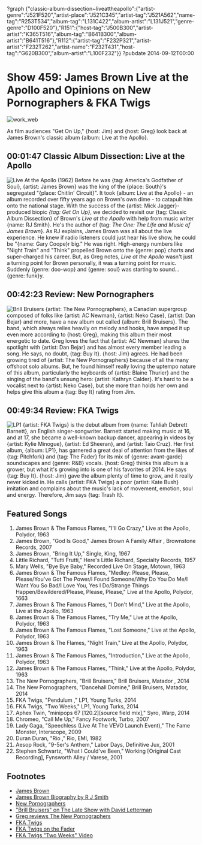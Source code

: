 ?graph {"classic-album-dissection~liveattheapollo":{"artist-genre":"J521F520","artist-place":"J521C345","artist-tag":"J521A562","name-tag":"R253T534","album-tag":"L131C422","album-artist":"L131J521","genre-genre":"D100F520"},"R151":{"host-tag":"J500B300","artist-artist":"K365T516","album-tag":"B641B300","album-artist":"B641T516"},"R112":{"artist-tag":"F232P321","artist-artist":"F232T262","artist-name":"F232T431","host-tag":"G620B300","album-artist":"L100F232"}}
?pubdate 2014-09-12T00:00

# Show 459: James Brown Live at the Apollo and Opinions on New Pornographers & FKA Twigs
![work_web](http://static.soundopinions.org/images/2014/jamesbrown_web.jpg)

As film audiences "Get On Up," {host: Jim} and {host: Greg} look back at James Brown's classic album {album: Live at the Apollo}. 

## 00:01:47 Classic Album Dissection: Live at the Apollo
![Live At the Apollo (1962)](https://is5-ssl.mzstatic.com/image/thumb/Music/v4/e0/c6/61/e0c66120-121a-480c-a090-fa2de2e6faba/source/600x600bb.jpg "117118/685638821")
Before he was {tag: America's Godfather of Soul}, {artist: James Brown} was the king of the {place: South}'s segregated "{place: Chitlin' Circuit}". It took {album: Live at the Apollo} - an album recorded over fifty years ago on Brown's own dime - to catapult him onto the national stage. With the success of the {artist: Mick Jagger}-produced biopic *{tag: Get On Up}*, we decided to revisit our {tag: Classic Album Dissection} of Brown's *Live at the Apollo* with help from music writer {name: RJ Smith}. He's the author of {tag: *The One: The Life and Music of James Brown*}. As RJ explains, James Brown was all about the live experience. He knew if radio listeners could just hear his live show, he could be "{name: Gary Coope}r big." He was right. High-energy numbers like "Night Train" and "Think" propelled Brown onto the {genre: pop} charts and super-charged his career. But, as Greg notes, *Live at the Apollo* wasn't just a turning point for Brown personally, it was a turning point for music. Suddenly {genre: doo-wop} and {genre: soul} was starting to sound...{genre: funk}y.


## 00:42:23 Review: New Pornographers
![Brill Bruisers](http://is5.mzstatic.com/image/thumb/Music/v4/5f/cd/fd/5fcdfde5-e560-2d52-b595-e725eb8d7c40/source/600x600bb.jpg "4978498/885972595")
{artist: The New Pornographers}, a Canadian supergroup composed of folks like {artist: AC Newman}, {artist: Neko Case}, {artist: Dan Bejar} and more, have a new album out called {album: Brill Bruisers}. The band, which always relies heavily on melody and hooks, have amped it up even more according to {host: Greg}, making this album their most energetic to date. Greg loves the fact that {artist: AC Newman} shares the spotlight with {artist: Dan Bejar} and has almost every member leading a song. He says, no doubt, {tag: Buy It}. {host: Jim} agrees. He had been growing tired of {artist: The New Pornographers} because of all the many offshoot solo albums. But, he found himself really loving the uptempo nature of this album, particularly the keyboards of {artist: Blaine Thurier} and the singing of the band's unsung hero: {artist: Kathryn Calder}. It's hard to be a vocalist next to {artist: Neko Case}, but she more than holds her own and helps give this album a {tag: Buy It} rating from Jim.

## 00:49:34 Review: FKA Twigs
![LP1](https://upload.wikimedia.org/wikipedia/en/7/77/FKA_twigs_-_LP1.png "679661890/911606990")
{artist: FKA Twigs} is the debut album from {name: Tahliah Debrett Barnett}, an English singer-songwriter. Barnett started making music at 16, and at 17, she became a well-known backup dancer, appearing in videos by {artist: Kylie Minogue}, {artist: Ed Sheeran}, and {artist: Taio Cruz}. Her first album, {album: LP1}, has garnered a great deal of attention from the likes of {tag: Pitchfork} and {tag: The Fader} for its mix of {genre: avant-garde} soundscapes and {genre: R&B} vocals. {host: Greg} thinks this album is a grower, but what it's growing into is one of his favorites of 2014. He says {tag: Buy It}. {host: Jim} gave the album plenty of time to grow, and it really never kicked in. He calls {artist: FKA Twigs} a poor {artist: Kate Bush} imitation and complains about the music's lack of movement, emotion, soul and energy. Therefore, Jim says  {tag: Trash It}.


## Featured Songs

1. James Brown & The Famous Flames, "I'll Go Crazy," Live at the Apollo, Polydor, 1963 
1. James Brown, "God Is Good," James Brown A Family Affair , Brownstone Records, 2007 
1. James Brown, "Bring It Up," Single, King, 1967 
1. Little Richard, "Tutti Frutti," Here's Little Richard, Specialty Records, 1957
1. Mary Wells, "Bye Bye Baby," Recorded Live On Stage, Motown, 1963 
1. James Brown & The Famous Flames, "Medley: Please, Please, Please/You've Got The Power/I Found Someone/Why Do You Do Me/I Want You So Bad/I Love You, Yes I Do/Strange Things Happen/Bewildered/Please, Please, Please," Live at the Apollo, Polydor, 1663
1. James Brown & The Famous Flames, "I Don't Mind," Live at the Apollo, Live at the Apollo, 1963 
1. James Brown & The Famous Flames, "Try Me," Live at the Apollo, Polydor, 1963
1. James Brown & The Famous Flames, "Lost Someone," Live at the Apollo, Polydor, 1963
1. James Brown & The Flames, "Night Train," Live at the Apollo, Polydor, 1963
1. James Brown & The Famous Flames, "Introduction," Live at the Apollo, Polydor, 1963
1. James Brown & The Famous Flames, "Think," Live at the Apollo, Polydor, 1963
1. The New Pornographers, "Brill Bruisers," Brill Bruisers, Matador , 2014
1. The New Pornographers, "Dancehall Domine," Brill Bruisers, Matador, 2014 
1. FKA Twigs, "Pendulum ," LP1, Young Turks, 2014
1. FKA Twigs, "Two Weeks," LP1, Young Turks, 2014
1. Aphex Twin, "minipops 67 [120.2][source field mix]," Syro, Warp, 2014
1. Chromeo, "Call Me Up," Fancy Footwork, Turbo, 2007
1. Lady Gaga, "Speechless (Live At The VEVO Launch Event)," The Fame Monster, Interscope, 2009
1. Duran Duran, "Rio ," Rio, EMI, 1982
1. Aesop Rock, "9-5er's Anthem," Labor Days, Definitive Jux, 2001
1. Stephen Schwartz, "What I Could've Been," Working [Original Cast Recording], Fynsworth Alley / Varese, 2001



## Footnotes
- [James Brown](http://www.jamesbrown.com/)
- [James Brown Biography by R J Smith](http://www.nytimes.com/2012/03/08/books/the-one-james-brown-biography-by-r-j-smith.html?_r=0)
- [New Pornographers](http://www.matadorrecords.com/the_new_pornographers)
- ["Brill Bruisers" on The Late Show with David Letterman](https://www.youtube.com/watch?v=9SaHXd4RhDs)
- [Greg reviews The New Pornographers](http://www.chicagotribune.com/topic/entertainment/music/the-new-pornographers-(music-group)-PECLB00000060634-topic.html)
- [FKA Twigs](http://f-k-a-twigs.tumblr.com/)
- [FKA Twigs on the Fader](http://www.thefader.com/artist/fka-twigs)
- [FKA Twigs "Two Weeks" Video](https://www.youtube.com/watch?v=3yDP9MKVhZc)
